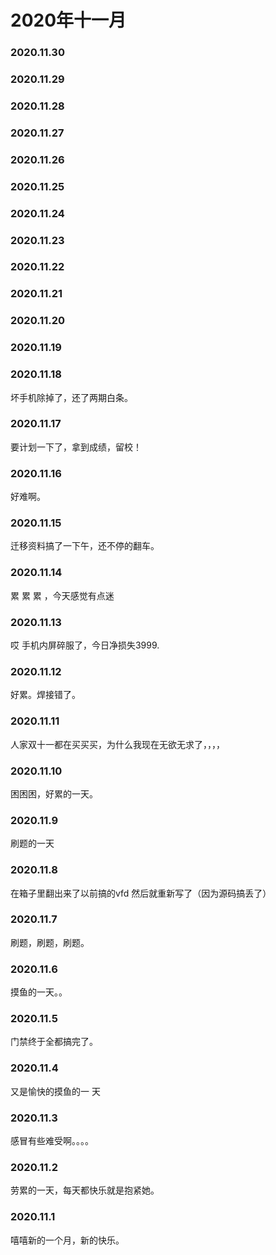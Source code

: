 # 2020年十一月

### 2020.11.30
### 2020.11.29
### 2020.11.28
### 2020.11.27
### 2020.11.26
### 2020.11.25
### 2020.11.24
### 2020.11.23
### 2020.11.22
### 2020.11.21
### 2020.11.20
### 2020.11.19
### 2020.11.18
坏手机除掉了，还了两期白条。
### 2020.11.17
要计划一下了，拿到成绩，留校！
### 2020.11.16
好难啊。
### 2020.11.15
迁移资料搞了一下午，还不停的翻车。
### 2020.11.14
累 累 累 ，今天感觉有点迷
### 2020.11.13
哎 手机内屏碎服了，今日净损失3999.
### 2020.11.12
好累。焊接错了。
### 2020.11.11
人家双十一都在买买买，为什么我现在无欲无求了，，，，
### 2020.11.10
困困困，好累的一天。
### 2020.11.9
刷题的一天
### 2020.11.8
在箱子里翻出来了以前搞的vfd 然后就重新写了（因为源码搞丢了）
### 2020.11.7
刷题，刷题，刷题。
### 2020.11.6
摸鱼的一天。。
### 2020.11.5
门禁终于全都搞完了。
### 2020.11.4
又是愉快的摸鱼的一
天
### 2020.11.3
感冒有些难受啊。。。。
### 2020.11.2
劳累的一天，每天都快乐就是抱紧她。
### 2020.11.1
嘻嘻新的一个月，新的快乐。
